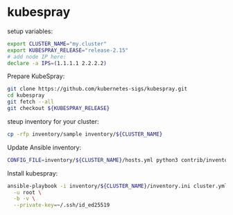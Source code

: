 # kubespray

setup variables:
```bash
export CLUSTER_NAME="my.cluster"
export KUBESPRAY_RELEASE="release-2.15"
# add node IP here:
declare -a IPS=(1.1.1.1 2.2.2.2)
```

Prepare KubeSpray:
```bash
git clone https://github.com/kubernetes-sigs/kubespray.git
cd kubespray
git fetch --all
git checkout ${KUBESPRAY_RELEASE}
```

steup inventory for your cluster:
```bash
cp -rfp inventory/sample inventory/${CLUSTER_NAME}
```

Update Ansible inventory:
```bash
CONFIG_FILE=inventory/${CLUSTER_NAME}/hosts.yml python3 contrib/inventory_builder/inventory.py ${IPS[@]}
```

Install kubespray:
```bash
ansible-playbook -i inventory/${CLUSTER_NAME}/inventory.ini cluster.yml \
  -u root \
  -b -v \
  --private-key=~/.ssh/id_ed25519
```
